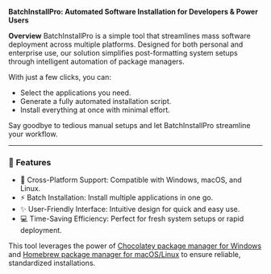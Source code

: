 **BatchInstallPro: Automated Software Installation for Developers & Power Users**

**Overview**
BatchInstallPro is a simple tool that streamlines mass software deployment across multiple platforms. Designed for both personal and enterprise use, our solution simplifies post-formatting system setups through intelligent automation of package managers.

With just a few clicks, you can:

*   Select the applications you need.
*   Generate a fully automated installation script.
*   Install everything at once with minimal effort.

Say goodbye to tedious manual setups and let BatchInstallPro streamline your workflow.

---

### 🚀 **Features**

*   🔄 Cross-Platform Support: Compatible with Windows, macOS, and Linux.
*   ⚡ Batch Installation: Install multiple applications in one go.
*   ✨ User-Friendly Interface: Intuitive design for quick and easy use.
*   💻 Time-Saving Efficiency: Perfect for fresh system setups or rapid deployment.

  

This tool leverages the power of [Chocolatey package manager for Windows](https://chocolatey.org/how-chocolatey-works "Learn about Chocolatey package manager") and [Homebrew package manager for macOS/Linux](https://brew.sh/ "Homebrew documentation") to ensure reliable, standardized installations.


